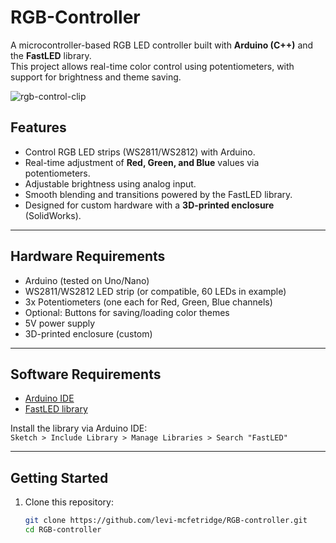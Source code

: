 # RGB-Controller

A microcontroller-based RGB LED controller built with **Arduino (C++)** and the **FastLED** library.  
This project allows real-time color control using potentiometers, with support for brightness and theme saving.

![rgb-control-clip](https://github.com/user-attachments/assets/0e8fb5d1-30db-411b-8d6c-38aa18fc59d8)

## Features
- Control RGB LED strips (WS2811/WS2812) with Arduino.
- Real-time adjustment of **Red, Green, and Blue** values via potentiometers.
- Adjustable brightness using analog input.
- Smooth blending and transitions powered by the FastLED library.
- Designed for custom hardware with a **3D-printed enclosure** (SolidWorks).

---

## Hardware Requirements
- Arduino (tested on Uno/Nano)
- WS2811/WS2812 LED strip (or compatible, 60 LEDs in example)
- 3x Potentiometers (one each for Red, Green, Blue channels)
- Optional: Buttons for saving/loading color themes
- 5V power supply
- 3D-printed enclosure (custom)

---

## Software Requirements
- [Arduino IDE](https://www.arduino.cc/en/software)
- [FastLED library](https://github.com/FastLED/FastLED)

Install the library via Arduino IDE:  
`Sketch > Include Library > Manage Libraries > Search "FastLED"`

---

## Getting Started
1. Clone this repository:
   ```bash
   git clone https://github.com/levi-mcfetridge/RGB-controller.git
   cd RGB-controller
